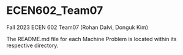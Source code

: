 # ECEN602_Team07
Fall 2023 ECEN 602 Team07 (Rohan Dalvi, Donguk Kim)

The README.md file for each Machine Problem is located within its respective directory.

